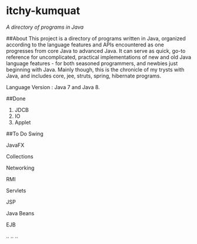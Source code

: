 # itchy-kumquat
*A directory of programs in Java*

##About
This project is a directory of programs written in Java, organized according to the language features and APIs encountered as one progresses from core Java to advanced Java. It can serve as quick, go-to reference for uncomplicated, practical implementations of new and old Java language features - for both seasoned programmers, and newbies just beginning with Java. 
Mainly though, this is the chronicle of my trysts with Java, and includes core, jee, struts, spring, hibernate programs.

Language Version : Java 7 and Java 8.


##Done
1. JDCB
2. IO
3. Applet

##To Do
Swing

JavaFX

Collections

Networking

RMI

Servlets

JSP

Java Beans

EJB

..
..
..
